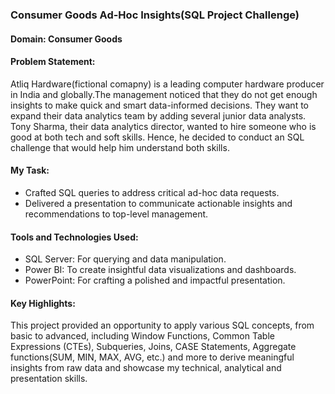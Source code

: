 ### Consumer Goods Ad-Hoc Insights(SQL Project Challenge)
#### Domain: Consumer Goods
#### Problem Statement:
Atliq Hardware(fictional comapny) is a leading computer hardware producer in India and globally.The management noticed that they do not get enough insights to make quick and smart data-informed decisions. They want to expand their data analytics team by adding several junior data analysts. Tony Sharma, their data analytics director, wanted to hire someone who is good at both tech and soft skills. Hence, he decided to conduct an SQL challenge that would help him understand both skills.
#### My Task:
- Crafted SQL queries to address critical ad-hoc data requests.
- Delivered a presentation to communicate actionable insights and recommendations to top-level management.
#### Tools and Technologies Used:
- SQL Server: For querying and data manipulation.
- Power BI: To create insightful data visualizations and dashboards.
- PowerPoint: For crafting a polished and impactful presentation.
#### Key Highlights:
This project provided an opportunity to apply various SQL concepts, from basic to advanced, including Window Functions, Common Table Expressions (CTEs), Subqueries, Joins,
CASE Statements, Aggregate functions(SUM, MIN, MAX, AVG, etc.) and more to derive meaningful insights from raw data and showcase my technical, analytical and presentation skills.
